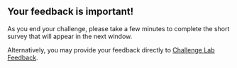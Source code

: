 ## Your feedback is important!  

As you end your challenge, please take a few minutes to 
complete the short survey that will appear in the next window.

Alternatively, you may provide your feedback directly to 
<a href = "https://supportrequest.learnondemandsystems.com/sf.php?s=123formbuilder-5553155&control66068515=@Lab.User.Email&control66068522=@Lab.LabInstance.Id&control66608830=@Lab.LabProfile.Id&control66068513=@lab.User.FirstName&control66068514=@lab.User.LastName&control66068517=@lab.User.Organization.Name" target="_blank" Title="Challenge Lab Feedback" id="lab-feedback-custom-url">Challenge Lab Feedback</a>.
